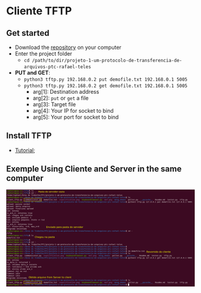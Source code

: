 # Cliente TFTP

## Get started

- Download the [repository](https://github.com/mmsobral-croom/projeto-1-um-protocolo-de-transferencia-de-arquivos-ptc-rafael-teles) on your computer
- Enter the project folder
  - `cd /path/to/dir/projeto-1-um-protocolo-de-transferencia-de-arquivos-ptc-rafael-teles`
- **PUT and GET**: 
  - `python3 tftp.py 192.168.0.2 put demofile.txt 192.168.0.1 5005`
  - `python3 tftp.py 192.168.0.2 get demofile.txt 192.168.0.1 5005`
    - arg[1]: Destination address
    - arg[2]: `put` or `get` a file
    - arg[3]: Target file
    - arg[4]: Your IP for socket to bind
    - arg[5]: Your port for socket to bind
    
## Install TFTP 
  
- [Tutorial](https://linuxhint.com/install_tftp_server_ubuntu/);

## Exemple Using Cliente and Server in the same computer

![img.png](auxiliar/exemple.png)

